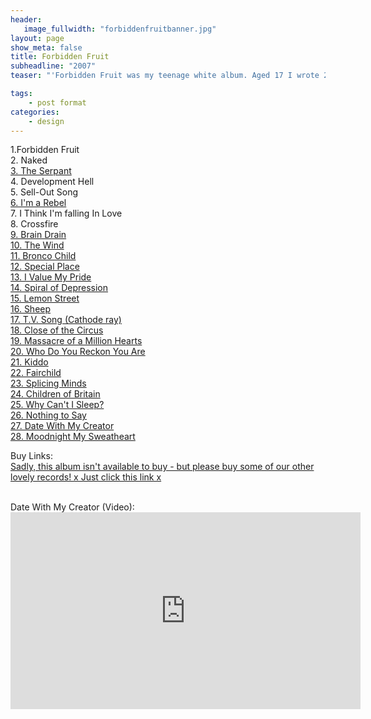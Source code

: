 ```yaml
---
header:
   image_fullwidth: "forbiddenfruitbanner.jpg"
layout: page
show_meta: false
title: Forbidden Fruit
subheadline: "2007"
teaser: "'Forbidden Fruit was my teenage white album. Aged 17 I wrote 28 songs, some of them... erm... weird and wonderful. There's also 'Fruit Bones' which is meant to be the highlights, but misses out some stuff that in retrospect was great. 'Date With My Creator' is a particular fave of mine, which I made a video to years later. 'The Serpant' is really special too, feels like the Smiths. 'Brain Drain' was my attempt at Motown. I was still a child, and in some of these it does show, but I hope you can find the beauty in them Xxx'"

tags:
    - post format
categories:
    - design 
---
```

<!--more-->
  1.Forbidden Fruit<br>
  2. Naked<br>
  <a href="https://youtu.be/wNDb2BA5kV4">3. The Serpant</a><br>
  4. Development Hell<br>
  5. Sell-Out Song<br>
  <a href="https://youtu.be/z2s6kMUu-G8">6. I'm a Rebel</a><br>
  7. I Think I'm falling In Love<br>
  8. Crossfire<br>
  <a href="">9. Brain Drain</a><br>
  <a href="https://youtu.be/4OMTLOEpYqo">10. The Wind</a><br>
  <a href="">11. Bronco Child</a><br>
  <a href="">12. Special Place</a><br>
  <a href="">13. I Value My Pride</a><br>
  <a href="">14. Spiral of Depression</a><br>
  <a href="">15. Lemon Street</a><br>
  <a href="https://www.youtube.com/watch?v=sr-K_8Qb5dw">16. Sheep</a><br>
  <a href="">17. T.V. Song (Cathode ray)</a><br>
  <a href="https://www.youtube.com/watch?v=t9DrKlakm_k">18. Close of the Circus</a><br>
  <a href="">19. Massacre of a Million Hearts</a><br>
  <a href="">20. Who Do You Reckon You Are</a><br>
  <a href="">21. Kiddo</a><br>
  <a href="">22. Fairchild</a><br>
  <a href="">23. Splicing Minds</a><br>
  <a href="">24. Children of Britain</a><br>
  <a href="">25. Why Can't I Sleep?</a><br>
  <a href="">26. Nothing to Say</a><br>
  <a href="https://www.youtube.com/watch?v=gtC7DQfbHfg">27. Date With My Creator</a><br>
  <a href="">28. Moodnight My Sweatheart</a><br>
  


Buy Links:<br>
  <a href="https://itunes.apple.com/us/album/the-consumerist-pt-1-ep/id1271421915">Sadly, this album isn't available to buy - but please buy some of our other lovely records! x Just click this link x</a><br>

<br>
 Date With My Creator (Video):<br>
  <iframe width="560" height="315" src="https://www.youtube.com/embed/gtC7DQfbHfg" frameborder="0" allowfullscreen></iframe>
